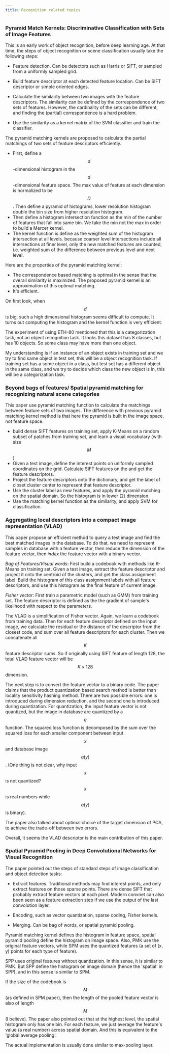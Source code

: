```yaml
---
title: Recognition related topics
---
```

<script type="text/javascript" async
  src="https://cdn.mathjax.org/mathjax/latest/MathJax.js?config=TeX-MML-AM_CHTML">
</script>
### Pyramid Match Kernels: Discriminative Classification with Sets of Image Features

This is an early work of object recognition, before deep learning age. At that time, the steps of object recognition or scene classification usually take the following steps:

- Feature detection. Can be detectors such as Harris or SIFT, or sampled from a uniformly sampled grid.

- Build feature descriptor at each detected feature location. Can be SIFT descriptor or simple oriented edges.

- Calculate the similarity between two images with the feature descriptors. The similarity can be defined by the correspondence of two sets of features. However, the cardinality of the sets can be different, and finding the (partial) correspondence is a hard problem.

- Use the similarity as a kernel matrix of the SVM classifier and train the classifier.

The pyramid matching kernels are proposed to calculate the partial matchings of two sets of feature descriptors efficiently.

- First, define a $$d$$-dimensional histogram in the $$d$$-dimensional feature space. The max value of feature at each dimension is normalized to be $$D$$. Then define a pyramid of histograms, lower resolution histogram double the bin size from higher resolution histogram.
- Then define a histogram intersection function as the min of the number of features that fall into same bin. We take the min not the max in order to build a Mercer kernel.
- The kernel function is define as the weighted sum of the histogram intersection at all levels. because coarser level intersections include all intersections at finer level, only the new matched features are counted, i.e. weighted sum of the difference between previous level and next level.

Here are the properties of the pyramid matching kernel:
- The correspondence based matching is optimal in the sense that the overall similarity is maximized. The proposed pyramid kernel is an approximation of this optimal matching.
- It's efficient.

On first look, when $$d$$ is big, such a high dimensional histogram seems difficult to compute. It turns out computing the histogram and the kernel function is very efficient.

The experiment of using ETH-80 mentioned that this is a categorization task, not an object recognition task. It looks this dataset has 8 classes, but has 10 objects. So some class may have more than one object.

  My understanding is if an instance of an object exists in training set and we try to find same object in test set, this will be a object recognition task. If training set has a some object in a class, but test set has a different object in the same class, and we try to decide which class the new object is in, this will be a categorization task.

### Beyond bags of features/ Spatial pyramid matching for recognizing natural scene categories

This paper use pyramid matching function to calculate the matchings between feature sets of two images. The difference with previous pyramid matching kernel method is that here the pyramid is built in the image space, not feature space.

- build dense SIFT features on training set, apply K-Means on a random subset of patches from training set, and learn a visual vocabulary (with size $$M$$)
- Given a test image, define the interest points on uniformly sampled coordinates on the grid. Calculate SIFT features on the and get the feature descriptors.
- Project the feature descriptors onto the dictionary, and get the label of closet cluster center to represent that feature descriptor.
- Use the cluster label as new features, and apply the pyramid matching on the spatial domain. So the histogram is in lower (2) dimension.
- Use the matching kernel function as the similarity, and apply SVM for classification.

### Aggregating local descriptors into a compact image representation (VLAD)
This paper propose an efficient method to query a test image and find the best matched images in the database. To do that, we need to represent samples in database with a feature vector, then reduce the dimension of the feature vector, then *index* the feature vector with a binary vector.

*Bag of Features/Visual words*: First build a codebook with methods like K-Means on training set. Given a test image, extract the feature descriptor and project it onto the centroid of the clusters, and get the class assignment label. Build the histogram of this class assignment labels with all feature descriptors, and use this histogram as the final feature of current image.

*Fisher vector*: First train a parametric model (such as GMM) from training set. The feature descriptor is defined as the the gradient of sample's likelihood with respect to the parameters.

The VLAD is a simplification of Fisher vector. Again, we learn a codebook from training data. Then for each feature descriptor defined on the input image, we calculate the residual or the distance of the descriptor from the closest code, and sum over all feature descriptors for each cluster. Then we concatenate all $$K$$ feature descriptor sums. So if originally using SIFT feature of length 128, the total VLAD feature vector will be $$K\times 128$$ dimension.

The next step is to convert the feature vector to a binary code. The paper claims that the product quantization based search method is better than locality sensitivity hashing method. There are two possible errors: one is introduced during dimension reduction, and the second one is introduced during quantization. For quantization, the input feature vector is not quantized, but the image in database are quantized by a $$q$$ function. The squared loss function is decomposed by the sum over the squared loss for each smaller component between input $$x$$ and database image $$q(y)$$. (One thing is not clear, why input $$x$$ is not quantized? $$x$$ is real numbers while $$q(y)$$ is binary).

The paper also talked about optimal choice of the target dimension of PCA, to achieve the trade-off between two errors.

Overall, it seems the VLAD descriptor is the main contribution of this paper.

### Spatial Pyramid Pooling in Deep Convolutional Networks for Visual Recognition

The paper pointed out the steps of standard steps of image classification and object detection tasks:

- Extract features. Traditional methods may find interest points, and only extract features on those sparse points. There are dense SIFT that probably extract feature vectors at each pixel. Modern convnet can also been seen as a feature extraction step if we use the output of the last convolution layer.

- Encoding, such as vector quantization, sparse coding, Fisher kernels.

- Merging. Can be bag of words, or spatial pyramid pooling.

Pyramid matching kernel defines the histogram in feature space, spatial pyramid pooling define the histogram on image space. Also, PMK use the original feature vectors, while SPM uses the quantized features (a set of (x, y) points for each type of feature).

SPP uses original features without quantization. In this sense, it is similar to PMK. But SPP define the histogram on image domain (hence the 'spatial' in SPP), and in this sense is similar to SPM.

If the size of the codebook is $$M$$ (as defined in SPM paper), then the length of the pooled feature vector is also of length $$M$$ (I believe). The paper also pointed out that at the highest level, the spatial histogram only has one bin. For each feature, we just average the feature's value (a real number) across spatial domain. And this is equivalent to the 'global average pooling'.

The actual implementation is usually done similar to max-pooling layer. 

